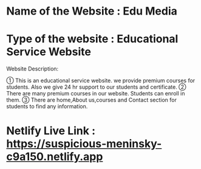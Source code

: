 # Name of the Website : Edu Media
# Type of the website : Educational Service Website

Website Description: 

① This is an educational service website. we provide premium courses for students. Also we give 24 hr support to our students and certificate.
② There are many premium courses in our website. Students can enroll in them.
③ There are home,About us,courses and Contact section for students to find any information.
 
# Netlify Live Link : https://suspicious-meninsky-c9a150.netlify.app
